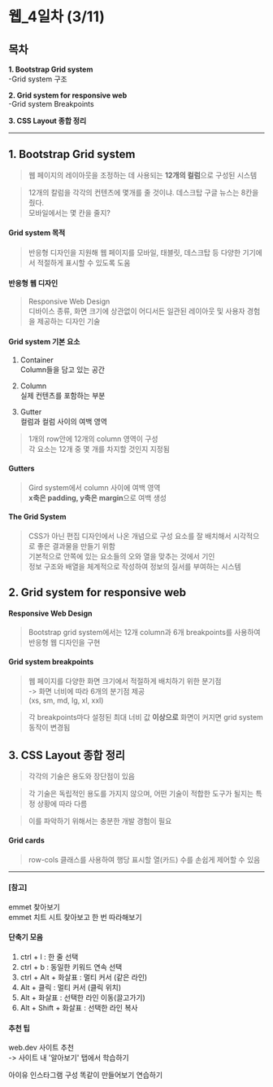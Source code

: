 # **웹_4일차** (3/11)
 

## **목차**
**1. Bootstrap Grid system**  
-Grid system 구조

**2. Grid system for responsive web**  
-Grid system Breakpoints

**3. CSS Layout 종합 정리**  


---

## **1. Bootstrap Grid system**
> 웹 페이지의 레이아웃을 조정하는 데 사용되는 **12개의 컬럼**으로 구성된 시스템  

> 12개의 칼럼을 각각의 컨텐츠에 몇개를 줄 것이냐.
> 데스크탑 구글 뉴스는 8칸을 줬다.  
> 모바일에서는 몇 칸을 줄지?

#### Grid system 목적  
> 반응형 디자인을 지원해 웹 페이지를 모바일, 태블릿, 데스크탑 등 다양한 기기에서 적절하게 표시할 수 있도록 도움  

#### 반응형 웹 디자인  
> Responsive Web Design  
> 디바이스 종류, 화면 크기에 상관없이 어디서든 일관된 레이아웃 및 사용자 경험을 제공하는 디자인 기술

#### Grid system 기본 요소  
1. Container  
Column들을 담고 있는 공간  

2. Column  
실제 컨텐츠를 포함하는 부분

3. Gutter  
컬럼과 컬럼 사이의 여백 영역

> 1개의 row안에 12개의 column 영역이 구성  
> 각 요소는 12개 중 몇 개를 차지할 것인지 지정됨  

#### Gutters  
> Gird system에서 column 사이에 여백 영역  
**x축은 padding, y축은 margin**으로 여백 생성  

#### The Grid System  
> CSS가 아닌 편집 디자인에서 나온 개념으로 구성 요소를 잘 배치해서 시각적으로 좋은 결과물을 만들기 위함  
> 기본적으로 안쪽에 있는 요소들의 오와 열을 맞추는 것에서 기인  
> 정보 구조와 배열을 체계적으로 작성하여 정보의 질서를 부여하는 시스템


## **2. Grid system for responsive web**

#### Responsive Web Design
> Bootstrap grid system에서는 12개 column과 6개 breakpoints를 사용하여 반응형 웹 디자인을 구현  

#### Grid system breakpoints
> 웹 페이지를 다양한 화면 크기에서 적절하게 배치하기 위한 분기점  
-> 화면 너비에 따라 6개의 분기점 제공  
(xs, sm, md, lg, xl, xxl)

> 각 breakpoints마다 설정된 최대 너비 값 **이상으로** 화면이 커지면 grid system 동작이 변경됨  



## **3. CSS Layout 종합 정리**
> 각각의 기술은 용도와 장단점이 있음  

> 각 기술은 독립적인 용도를 가지지 않으며, 어떤 기술이 적합한 도구가 될지는 특정 상황에 따라 다름  

> 이를 파악하기 위해서는 충분한 개발 경험이 필요

#### Grid cards
> row-cols 클래스를 사용하여 행당 표시할 열(카드) 수를 손쉽게 제어할 수 있음

---
   
#### [참고]
emmet 찾아보기  
emmet 치트 시트 찾아보고 한 번 따라해보기


#### 단축기 모음  
1. ctrl + l : 한 줄 선택  
2. ctrl + b : 동일한 키워드 연속 선택
3. ctrl + Alt + 화살표 : 멀티 커서 (같은 라인)
4. Alt + 클릭 : 멀티 커서 (클릭 위치)
5. Alt + 화살표 : 선택한 라인 이동(끌고가기)
6. Alt + Shift + 화살표 : 선택한 라인 복사

#### 추천 팁

web.dev 사이트 추천  
-> 사이트 내 '알아보기' 탭에서 학습하기


아이유 인스타그램 구성 똑같이 만들어보기 연습하기


